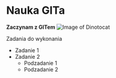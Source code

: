 # Nauka GITa

**Zaczynam z GITem**
![Image of Dinotocat](https://octodex.github.com/images/dinotocat.png)


Zadania do wykonania
* Zadanie 1
* Zadanie 2
  * Podzadanie 1
  * Podzadanie 2

  
